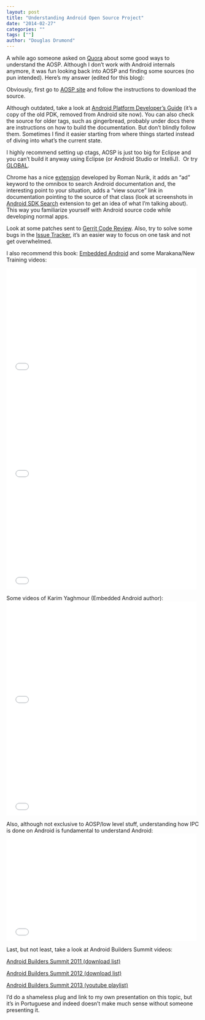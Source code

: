 ```yaml
---
layout: post
title: "Understanding Android Open Source Project"
date: "2014-02-27"
categories: ""
tags: [""]
author: "Douglas Drumond"
---
```


A while ago someone asked on
[Quora](http://www.quora.com/Android-OS/What-are-some-good-ways-to-understand-the-Android-Open-Source-Project-source-code)
about some good ways to understand the AOSP. Although I don’t work with Android
internals anymore, it was fun looking back into AOSP and finding some sources
(no pun intended). Here’s my answer (edited for this blog):

Obviously, first go to [AOSP site](http://source.android.com/) and follow the
instructions to download the source.

Although outdated, take a look at [Android Platform Developer’s
Guide](http://www.kandroid.org/online-pdk/guide/index.html) (it’s a copy of the
old PDK, removed from Android site now). You can also check the source for
older tags, such as gingerbread, probably under docs there are instructions on
how to build the documentation. But don’t blindly follow them. Sometimes I find
it easier starting from where things started instead of diving into what’s the
current state.

I highly recommend setting up ctags, AOSP is just too big for Eclipse and you
can’t build it anyway using Eclipse (or Android Studio or IntelliJ). &nbsp;Or
try [GLOBAL](https://www.gnu.org/software/global/globaldoc_toc.html).

Chrome has a nice
[extension](https://chrome.google.com/webstore/detail/android-sdk-search/hgcbffeicehlpmgmnhnkjbjoldkfhoin?utm_source=chrome-ntp-icon)
developed by Roman Nurik, it adds an “ad” keyword to the omnibox to search
Android documentation and, the interesting point to your situation, adds
a “view source” link in documentation pointing to the source of that class
(look at screenshots in [Android SDK
Search](https://chrome.google.com/webstore/detail/android-sdk-search/hgcbffeicehlpmgmnhnkjbjoldkfhoin?utm_source=chrome-ntp-icon)
extension to get an idea of what I’m talking about). This way you familiarize
yourself with Android source code while developing normal apps.

Look at some patches sent to [Gerrit Code
Review](https://android-review.googlesource.com/#/q/status:open,n,z). Also, try
to solve some bugs in the [Issue
Tracker](https://code.google.com/p/android/issues/list), it’s an easier way to
focus on one task and not get overwhelmed.

I also recommend this book: [Embedded Android](http://amzn.to/1fkVK23) and some
Marakana/New Training videos:

<iframe allowfullscreen="" frameborder="0" height="279" src="//www.youtube-nocookie.com/embed/MlxiQNijniQ?rel=0" width="496"></iframe>
  
<iframe allowfullscreen="" frameborder="0" height="279" src="//www.youtube-nocookie.com/embed/1_H4AlQaNa0?rel=0" width="496"></iframe>
  
<iframe allowfullscreen="" frameborder="0" height="279" src="//www.youtube-nocookie.com/embed/rFqELLB1Kk8?rel=0" width="496"></iframe>
  
<p>
Some videos of Karim Yaghmour (Embedded Android author):

<iframe width="496" height="279" src="//www.youtube-nocookie.com/embed/KLUXPxxJc5c?rel=0" frameborder="0" allowfullscreen></iframe>
  
<iframe width="496" height="279" src="//www.youtube-nocookie.com/embed/LimC0XpeT0k?rel=0" frameborder="0" allowfullscreen></iframe>
  
<p>
Also, although not exclusive to AOSP/low level stuff, understanding how IPC is
done on Android is fundamental to understand Android:

<iframe width="496" height="279" src="//www.youtube-nocookie.com/embed/Jgampt1DOak?rel=0" frameborder="0" allowfullscreen></iframe>
 
<p>
Last, but not least, take a look at Android Builders Summit videos:

[Android Builders Summit 2011 (download list)](http://free-electrons.com/blog/abs-2011-videos/)
  
[Android Builders Summit 2012 (download list)](http://free-electrons.com/blog/abs-2012-videos/)
  
[Android Builders Summit 2013 (youtube playlist)](https://www.youtube.com/playlist?list=PLbzoR-pLrL6qsy2zR0s0uag75nxpoKxsy)
  
I’d do a shameless plug and link to my own presentation on this topic, but it’s
in Portuguese and indeed doesn’t make much sense without someone presenting it.
